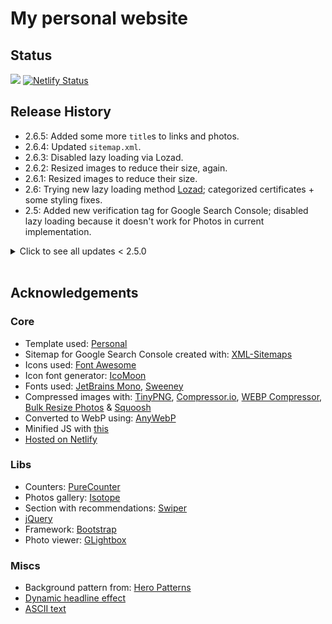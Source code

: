 # My personal website 

## Status 

![](https://img.shields.io/uptimerobot/status/m790573379-e33750f4cf235edff869bb94)
[![Netlify Status](https://api.netlify.com/api/v1/badges/fe8c385b-e7d3-4ee2-84f3-be892eedf5db/deploy-status)](https://app.netlify.com/sites/wizardly-yonath-9f0c6a/deploys)

<!-- ![](https://img.shields.io/uptimerobot/ratio/7/https://img.shields.io/uptimerobot/status/m790573379-e33750f4cf235edff869bb94) -->

<!-- ## PageSpeed Insights -->

<!-- ![](https://user-images.githubusercontent.com/6877391/119057749-57f46200-b9cd-11eb-97d8-96664bdd0281.png) -->

## Release History

- 2.6.5: Added some more `title`s to links and photos.
- 2.6.4: Updated `sitemap.xml`.
- 2.6.3: Disabled lazy loading via Lozad.
- 2.6.2: Resized images to reduce their size, again.
- 2.6.1: Resized images to reduce their size.
- 2.6: Trying new lazy loading method [Lozad](https://apoorv.pro/lozad.js/); categorized certificates + some styling fixes.
- 2.5: Added new verification tag for Google Search Console; disabled lazy loading because it doesn't work for Photos in current implementation.

<details>

<summary>
Click to see all updates < 2.5.0
</summary>

<br>
v2

- 2.4.1: Fixed photo zoom icon not showing up.
- 2.4: Moved from GitHub Pages to Netlify; removed lorem ipsum texts; updated URLs.
- 2.3: Disabled border in Resume section; changed numbers in counters; tweaked texts; added certificates; re-enabled automatic certificates counting; added badges.
- 2.2.1: Updated location of Open Graph image.
- 2.2: Changed all icons to Font Awesome to improve PageSpeed; cleaned code a bit; changed tags for Photos; changed numbers in counters; switched another 2 files to minimized versions; disabled some redundant scripts to lower # of loaded resources; `defer` enabled for scripts.
- 2.1.1: Fixed messed up CSS; lazy-loading enabled for additional photos.
- 2.1: Removed Instagram links; changed photo name; added dynamic headline; cleaned up code; removed smiley logo; further PageSpeed improvements: deferring files & lazy-loading images; added easter egg.
- 2.0.5: Changed a tag for 1 photo; removed 1 duplicated photo.
- 2.0.4: Changed a tag for 1 photo.
- 2.0.3: Increased `line-height`; text tweak; logo position tweaks; PageSpeed improvements: compressed images.
- 2.0.2: Added text on hover (with `title`) to social media links.
- 2.0.1: Small tweak to how highlighted words look like.
- 2.0.0: Changed template but aimed to achieve similar look with additional functionality; added new sections & elements; updated texts & links; removed (temporarily?) `autoRating`.

v1

- 0.42: Switched to centered layout.
- 0.41: Added new workplace; increase `wrapper` width; changed numbers from GrowthMentor; changed unordered list style.
- 0.40: Hid the footer due to bugs; moved certificates to separate subpage; fixed `margin-left` for lists.
- 0.39.1: Added 'Hello'. 
- 0.39: Re-wrote `autoRating` after GrowthMentor published new version of Mentor pages.
- 0.38: Simplified homepage; changed main font; played around with `word-spacing`; text changes; changed Stripe URL; added sticky footer.
- 0.37.4: Added a new certificate.
- 0.37.3: Added new certificates; text changes.
- 0.37.2: Added new certificates.
- 0.37.1: Added new certificates.
- 0.37: Fixed `soup.select`'s to scrape #s properly in `autoRating` due to a change in GrowthMentor's page DOM.   
- 0.36.2: Text changes.
- 0.36.1: Updated preso URL.
- 0.36: Added `meta name="apple-mobile-web-app-status-bar-style"` for Safari @ iOS 15; text changes; added new certificates.
- 0.35.2: Added a new certificate.
- 0.35.1: Added new certificates; increased `line-height`; text changes; improved `alt` text for cover photo.
- 0.35: Added new certificate; automatically counting number of certificates.
- 0.34.2: Added new certificates; text changes.
- 0.34.1: Updated the headline; added a total number of certificates.
- 0.34: Restyled certificate issuers' badges (added colors); reordered certificates; moved Certificates section higher in the hierarchy; changed Umbrella's URL to GitHub and removed its tooltip.
- 0.33.1: Added a new review.
- 0.33: Small text tweak; changed meta description; changed headline; different selection color for highlighted words.
- 0.32: Updated a lot of text.
- 0.31.1: Added a new review.
- 0.31: Added # of reviews to the nav; improved the look of nav on devices with width < 680 px; executing JavaScript only after `DOMContentLoaded`; deferred load of `bits.js`.
- 0.30.4: Added Stripe URL. 
- 0.30.3: Removed URL to Instagram from main page.
- 0.30.2: Text tweaks.
- 0.30.1: Small tweaks to background pattern.
- 0.30: Added `noscript` fallback for audio file when JavaScript is turned off / blocked; tweaked Recommendations page to hide "automagically updated (...)" text when JavaScript is off; simplified & changed colors in the palette; added indentation in Toolstack section so it's easier to read; improved scrollbar's look in dark mode.
- 0.29: Added background pattern. 
- 0.28: Added `bits.js` file to control scripts from one place; changing color of console message depending on light/dark mode; code looks a bit cleaner.
- 0.27.1: Tiny fixes to Open Graph meta tags.
- 0.27: Added pronunciation w/ audio file of my name. 
- 0.26: Added cover image; changed path to `og:image`.
- 0.25.13: Text changes.
- 0.25.12: Added new certificate.
- 0.25.11: Added new certificate.
- 0.25.10: Added text.
- 0.25.9: Added new certificates.
- 0.25.7: Added new certificates.
- 0.25.6: Re-added fudge recipe.
- 0.25.5: Added a new review.
- 0.25.4: Added some more text.
- 0.25.3: Added some more text to GrowthMentor.
- 0.25.2: Added a link to an article; removed fudge recipe.
- 0.25.1: Attempt at fixing `og:image` not showing on messaging apps; added a couple easter eggs.
- 0.25: Added fallbacks and `noscript` fallback to `autoRating` logic; changed icon; added a new review.
- 0.24: Modified CSS; changed navbar look on mobile; added blinking icon to indicate that `autoRating` is active.
- 0.23.3: Updated `og:image`. 
- 0.23.2: Updates to Open Graph meta tags.
- 0.23.1: Updated `og:image`. 
- 0.23: Recommendations tab: automatically get number of reviews; added icon for reviews; changed URL for reviews; added info about updating the numbers; updated headline & meta tags.
- 0.22.2: Improved handling of `rating` value.
- 0.22.1: Added macOS & Windows 10 notifications to notify when autoRating update is complete. 
- 0.22: Automatically get rating & number of sessions from GrowthMentor profile. 
- 0.21.2: Added Revolut URL.
- 0.21.1: Fixed icons not displaying.
- 0.21: 'No tracking' notice.
- 0.20.1: Avoid showing invisible text while custom fonts load. 
- 0.20: Optimized loading of icons.
- 0.19.2: Added a new review; fixed typo.
- 0.19.1: Added a couple of things to Hobbies.
- 0.19: Added Recommendations tab; added Telegram; changed dividers; removed some tools 
- 0.18.6: Removed some books, added a few and added a piece about being a Wikipedian.
- 0.18.5: Removed a book.
- 0.18.4: Added a note about being a Goodreads Librarian.
- 0.18.3: Updated Ladder URLs.
- 0.18.2: Updated GrowthMentor URLs to include affiliate piece. 
- 0.18.1: Re-named and re-styled a few things.
- 0.18: Added GrowthMentor.
- 0.17.3: Edited text.
- 0.17.2: Added a quote; narrowed the `#wrapper`.
- 0.17.1: Re-styled tooltips; tweaked text in two places; switched to minified versions of CSS files.
- 0.17: Re-added dark mode based on user's OS settings.
- 0.16: Added a smooth "scroll-to-top" functionality by clicking the yellow divider at the bottom of a page.
- 0.15: Unhid "intro" in `nav` on mobile; edits to "Education" page; removed border for books' URLs; added `ongoing` badge.  
- 0.14.5: Added a new certificate. 
- 0.14.4: Added a new certificate. 
- 0.14.3: Added a new certificate. 
- 0.14.2: A wild workaround to fix padding issue for smiley logo on a MacBook.
- 0.14.1: RWD fix.
- 0.14: Added "Everything else" section to Hobbies tab; improved logo placement for HDPI; edited some text.
- 0.13.1: Added `og:` tags to all subpages; added font source; changed case in page titles; added some more tools to Toolstack section.
- 0.13: Added new font for header/logo, changed `og:image`. 
- 0.12: Added `og:image`.
- 0.11: Added another section to the Experience tab.
- 0.10.1: Tiny text edit. Added an easter egg 👀
- 0.10: Added categories to Toolstack section; edited text.
- 0.9: Edited text; removed unnecessary files.
- 0.8.1: Fix for dark highlights.
- 0.8 Removed `learn-more` page; edited some text; reorganized sections.
- 0.7.1: Added `theme-color` for Chromium-based browsers.
- 0.7: Turned off dark mode & highlight; edited some text.
- 0.6.4: Added some text here and there.
- 0.6.3: Small text changes.
- 0.6.2: Added external link icon. Changed headline.
- 0.6.1: Updated descriptions. 
- 0.6: Dark Mode 2.0 - based on sunset in user's location.
- 0.5.2: SEO fixes.
- 0.5.1: Added quick links to relevant sections.
- 0.5: Custom scrollbar, changed text, added certificates, dark mode between 21:00 & 6:00.
- 0.4.2: Some text changes.
- 0.4.1: Changed Instagram URL.
- 0.4: Improved readability + prep for dark mode.
- 0.3: Changed main icon, favicon, added shape divider, ran code through validator (W3C standards), changed text here and there.
- 0.2.2: Tiny fix to URL underlining.
- 0.2.1: Added Google Search Console tag.
- 0.2: Added some content, fixed `hobbies` layout.
- 0.1.1: Added missing URLs.
- 0.1: Initial release.

</details>

<br>

## Acknowledgements

### Core

- Template used: [Personal](https://bootstrapmade.com/personal-free-resume-bootstrap-template/)
- Sitemap for Google Search Console created with: [XML-Sitemaps](https://www.xml-sitemaps.com/)
- Icons used: [Font Awesome](https://fontawesome.com/)
- Icon font generator: [IcoMoon](https://icomoon.io/)
- Fonts used: [JetBrains Mono](https://www.jetbrains.com/lp/mono/), [Sweeney](https://pixlr.com/stock/details/100400577-sweeney-font-family/)
- Compressed images with: [TinyPNG](https://tinypng.com/), [Compressor.io](https://compressor.io/), [WEBP Compressor](https://compress-online.com/compress-webp), [Bulk Resize Photos](https://bulkresizephotos.com/) & [Squoosh](https://squoosh.app)
- Converted to WebP using: [AnyWebP](https://anywebp.com/convert-to-webp.html)
- Minified JS with [this](https://www.digitalocean.com/community/tools/minify)
- [Hosted on Netlify](https://www.netlify.com)

### Libs

- Counters: [PureCounter](https://github.com/srexi/purecounterjs)  
- Photos gallery: [Isotope](https://github.com/metafizzy/isotope)
- Section with recommendations: [Swiper](https://swiperjs.com)
- [jQuery](https://jquery.com)
- Framework: [Bootstrap](https://getbootstrap.com)
- Photo viewer: [GLightbox](https://github.com/biati-digital/glightbox)
<!-- - Image lazy loading: [Lozad](https://apoorv.pro/lozad.js/) -->

### Miscs

- Background pattern from: [Hero Patterns](http://www.heropatterns.com/)
- [Dynamic headline effect](https://usefulangle.com/post/75/typing-effect-animation-javascript-css)
- [ASCII text](http://www.patorjk.com/software/taag)